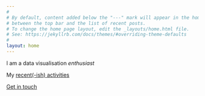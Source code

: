 ```yaml
---
#
# By default, content added below the "---" mark will appear in the home page
# between the top bar and the list of recent posts.
# To change the home page layout, edit the _layouts/home.html file.
# See: https://jekyllrb.com/docs/themes/#overriding-theme-defaults
#
layout: home
---
```

I am a data visualisation *enthusiast*

My [recent(-ish) activities](./activities)

[Get in touch](mailto:duncanbradley4@gmail.com)